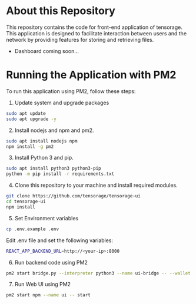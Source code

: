 # About this Repository

This repository contains the code for front-end application of tensorage.
This application is designed to facilitate interaction between users and the network by providing features for storing and retrieving files.

* Dashboard coming soon...

# Running the Application with PM2

To run this application using PM2, follow these steps:

1. Update system and upgrade packages
```bash
sudo apt update
sudo apt upgrade -y
```

2. Install nodejs and npm and pm2.
```bash
sudo apt install nodejs npm
npm install -g pm2
```

3. Install Python 3 and pip.
```bash
sudo apt install python3 python3-pip
python -m pip install -r requirements.txt
```

4. Clone this repository to your machine and install required modules.
```bash
git clone https://github.com/tensorage/tensorage-ui
cd tensorage-ui
npm install
```

5. Set Environment variables
```bash
cp .env.example .env
```
Edit .env file and set the following variables:
```bash
REACT_APP_BACKEND_URL=http://<your-ip>:8000
```

6. Run backend code using PM2
```bash
pm2 start bridge.py --interpreter python3 --name ui-bridge -- --wallet.name <validator-coldkey> --wallet.hotkey <validator-hotkey> --netuid 7 --subtensor.network finney
```

7. Run Web UI using PM2
```bash
pm2 start npm --name ui -- start
```